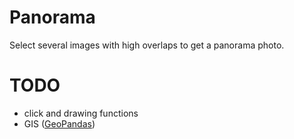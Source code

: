 # Panorama

Select several images with high overlaps to get a panorama photo.

# TODO

* click and drawing functions
* GIS ([GeoPandas](https://geopandas.readthedocs.io/en/latest/))

